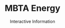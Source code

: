---
title: MBTA Energy
subtitle: Interactive Information
image: /images/mbta-energy/index.png
bkgimage: /images/mbta-energy/background.jpg
code: https://github.com/NotWoods/mbta-energy
color:
  r: 115
  g: 212
  b: 73
tech:
  - JavaScript
  - FileReader API
  - CSV Parsing
summary: >
  An app I created to visualize data generated by electricity monitoring devices, transforming it into graphs. Data views could be changed,
  and custom data could be uploaded by users. With this program, students
  were able to  identify odd electricity usage, such as a power spike from
  the refigerator at 4am.
---